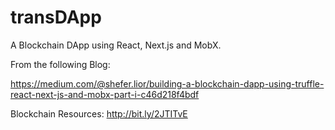 # transDApp
A Blockchain DApp using React, Next.js and MobX.

From the following Blog:

https://medium.com/@shefer.lior/building-a-blockchain-dapp-using-truffle-react-next-js-and-mobx-part-i-c46d218f4bdf

Blockchain Resources: http://bit.ly/2JTITvE
 